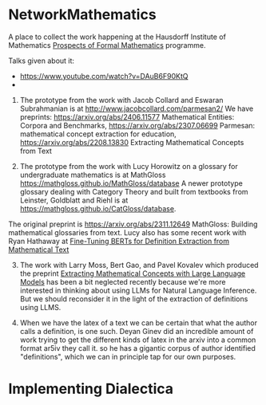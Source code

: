 # NetworkMathematics

A place to collect the work happening at the Hausdorff Institute of Mathematics 
[Prospects of Formal Mathematics](https://www.mathematics.uni-bonn.de/him/programs/current-trimester-program/him-trimester-program-prospects-of-formal-mathematics)
programme.

Talks given about it:
* https://www.youtube.com/watch?v=DAuB6F90KtQ
* 

1. The prototype from the work with Jacob Collard and Eswaran Subrahmanian is at http://www.jacobcollard.com/parmesan2/ 
We have preprints:
https://arxiv.org/abs/2406.11577 Mathematical Entities: Corpora and Benchmarks,
https://arxiv.org/abs/2307.06699 Parmesan: mathematical concept extraction for education, 
https://arxiv.org/abs/2208.13830 Extracting Mathematical Concepts from Text

2. The prototype from the work with Lucy Horowitz on a glossary for undergraduate mathematics is at MathGloss https://mathgloss.github.io/MathGloss/database
   A newer prototype glossary dealing with Category Theory and built from textbooks from Leinster, Goldblatt and Riehl is at https://mathgloss.github.io/CatGloss/database.
    
The original preprint is https://arxiv.org/abs/2311.12649 MathGloss: Building mathematical glossaries from text.
Lucy also has some recent work with Ryan Hathaway at [Fine-Tuning BERTs for Definition Extraction from Mathematical Text](https://arxiv.org/abs/2406.13827)

3. The work with Larry Moss, Bert Gao, and Pavel Kovalev which produced the preprint [Extracting Mathematical Concepts with Large Language Models](https://arxiv.org/abs/2309.00642) has been a bit neglected recently because we're more interested in thinking about using LLMs for Natural Language Inference. But we should reconsider it in the light of the extraction of definitions using LLMS.

4. When we have the latex of a text we can be certain that what the author calls a definition, is one such. Deyan Ginev did an incredible amount of work trying to get the different kinds of latex in the arxiv into a common format ar5iv they call it. so he has a gigantic corpus of author identified "definitions", which we can in principle tap for our own purposes.
   
# Implementing Dialectica

